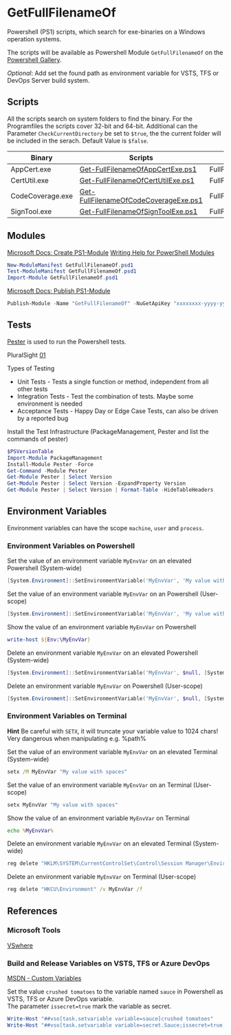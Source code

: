 # GetFullFilenameOf

Powershell (PS1) scripts, which search for exe-binaries on a Windows operation systems.

The scripts will be available as Powershell Module `GetFullFilenameOf` on the [Powershell Gallery](https://www.powershellgallery.com/).

*Optional*: Add set the found path as environment variable for VSTS, TFS or DevOps Server build system.

## Scripts

All the scripts search on system folders to find the binary. For the Programfiles the scripts cover 32-bit and 64-bit. Additional can the Parameter ```CheckCurrentDirectory``` be set to ```$true```, the the current folder will be included in the serach. Default Value is ```$false```.  

|Binary|Scripts|Variable|
|------|-------|--------|
|AppCert.exe|[Get-FullFilenameOfAppCertExe.ps1](./Get-FullFilenameOfAppCertExe.ps1)|FullFilenameOfAppCertExe|
|CertUtil.exe|[Get-FullFilenameOfCertUtilExe.ps1](./Get-FullFilenameOfCertUtilExe.ps1)|FullFilenameOfCertUtilExe|
|CodeCoverage.exe|[Get-FullFilenameOfCodeCoverageExe.ps1](./Get-FullFilenameOfCodeCoverageExe.ps1)|FullFilenameOfCodeCoverageExe|
|SignTool.exe|[Get-FullFilenameOfSignToolExe.ps1](./Get-FullFilenameOfSignToolExe.ps1)|FullFilenameOfSignToolExe|

## Modules

[Microsoft Docs: Create PS1-Module](https://docs.microsoft.com/en-us/powershell/developer/module/how-to-write-a-powershell-module-manifest)
[Writing Help for PowerShell Modules](https://docs.microsoft.com/en-us/powershell/developer/module/writing-help-for-windows-powershell-modules)

```powershell
New-ModuleManifest GetFullFilenameOf.psd1
Test-ModuleManifest GetFullFilenameOf.psd1
Import-Module GetFullFilenameOf.psd1
```

[Microsoft Docs: Publish PS1-Module](https://docs.microsoft.com/en-us/powershell/module/powershellget/publish-module?view=powershell-6)

```powershell
Publish-Module -Name "GetFullFilenameOf" -NuGetApiKey "xxxxxxxx-yyyy-yyyy-yyyy-xxxxxxxxxxxx"
```

## Tests

[Pester](https://github.com/pester/Pester) is used to run the Powershell tests.

PluralSight [01](file:///D:/Pluralsight/Testing%20PowerShell%20with%20Pester/powershell-testing-pester/01/introduction-to-unit-testing-slides.pdf)

Types of Testing

* Unit Tests - Tests a single function or method, independent from all other tests
* Integration Tests - Test the combination of tests. Maybe some environment is needed
* Acceptance Tests - Happy Day or Edge Case Tests, can also be driven by a reported bug

Install the Test Infrastructure (PackageManagement, Pester and list the commands of pester)

```powershell
$PSVersionTable
Import-Module PackageManagement
Install-Module Pester -Force
Get-Command -Module Pester
Get-Module Pester | Select Version
Get-Module Pester | Select Version -ExpandProperty Version
Get-Module Pester | Select Version | Format-Table -HideTableHeaders
```

## Environment Variables

Environment variables can have the scope `machine`, `user` and `process`.  

### Environment Variables on Powershell

Set the value of an environment variable `MyEnvVar` on an elevated Powershell (System-wide)

```powershell
[System.Environment]::SetEnvironmentVariable('MyEnvVar', 'My value with spaces', [System.EnvironmentVariableTarget]::Machine)
```

Set the value of an environment variable `MyEnvVar` on an Powershell (User-scope)

```powershell
[System.Environment]::SetEnvironmentVariable('MyEnvVar', 'My value with spaces', [System.EnvironmentVariableTarget]::User)
```

Show the value of an environment variable `MyEnvVar` on Powershell

```powershell
write-host ${Env:\MyEnvVar}
```

Delete an environment variable `MyEnvVar` on an elevated Powershell (System-wide)

```powershell
[System.Environment]::SetEnvironmentVariable('MyEnvVar', $null, [System.EnvironmentVariableTarget]::Machine)
```

Delete an environment variable `MyEnvVar` on Powershell (User-scope)

```powershell
[System.Environment]::SetEnvironmentVariable('MyEnvVar', $null, [System.EnvironmentVariableTarget]::User)
```

### Environment Variables on Terminal

**Hint** Be careful with `SETX`, it will truncate your variable value to 1024 chars! Very dangerous when manipulating e.g. %path%

Set the value of an environment variable `MyEnvVar` on an elevated Terminal (System-wide)

```cmd
setx /M MyEnvVar "My value with spaces"
```

Set the value of an environment variable `MyEnvVar` on an Terminal (User-scope)

```cmd
setx MyEnvVar "My value with spaces"
```

Show the value of an environment variable `MyEnvVar` on Terminal

```cmd
echo %MyEnvVar%
```

Delete an environment variable `MyEnvVar` on an elevated Terminal (System-wide)

```cmd
reg delete "HKLM\SYSTEM\CurrentControlSet\Control\Session Manager\Environment" /F /V MyEnvVar
```

Delete an environment variable `MyEnvVar` on Terminal (User-scope)

```cmd
reg delete "HKCU\Environment" /v MyEnvVar /f
```

## References

### Microsoft Tools 
[VSwhere](https://github.com/microsoft/vswhere/wiki/Examples)  

### Build and Release Variables on VSTS, TFS or Azure DevOps
[MSDN - Custom Variables](https://docs.microsoft.com/en-us/azure/devops/pipelines/release/variables?view=azure-devops&tabs=powershell)

Set the value ```crushed tomatoes``` to the variable named ```sauce``` in Powershell as VSTS, TFS or Azure DevOps variable.  
The parameter ```issecret=true``` mark the variable as secret.
```powershell
Write-Host "##vso[task.setvariable variable=sauce]crushed tomatoes"
Write-Host "##vso[task.setvariable variable=secret.Sauce;issecret=true]crushed tomatoes"
```